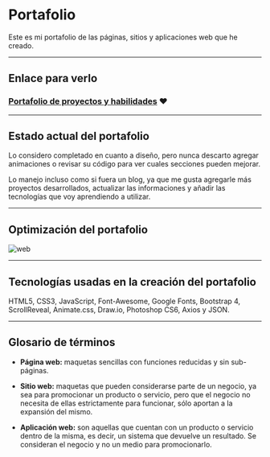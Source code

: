 # Portafolio
Este es mi portafolio de las páginas, sitios y aplicaciones web que he creado. 
___
## Enlace para verlo
### [Portafolio de proyectos y habilidades](https://bit.ly/hernanreiq) :heart:
___
## Estado actual del portafolio
Lo considero completado en cuanto a diseño, pero nunca descarto agregar animaciones o revisar su código para ver cuales secciones pueden mejorar.

Lo manejo incluso como si fuera un blog, ya que me gusta agregarle más proyectos desarrollados, actualizar las informaciones y añadir las tecnologías que voy aprendiendo a utilizar.
___
## Optimización del portafolio
![web](https://pagespeed-insights.herokuapp.com?url=https://hernanreiq.github.io/portafolio/&theme=dark)
___
## Tecnologías usadas en la creación del portafolio
HTML5, CSS3, JavaScript, Font-Awesome, Google Fonts, Bootstrap 4, ScrollReveal, Animate.css, Draw.io, Photoshop CS6, Axios y JSON. 
___
## Glosario de términos 
* **Página web:** maquetas sencillas con funciones reducidas y sin sub-páginas.

* **Sitio web:** maquetas que pueden considerarse parte de un negocio, ya sea para promocionar un producto o servicio, pero que el negocio no necesita de ellas estrictamente para funcionar, sólo aportan a la expansión del mismo.

* **Aplicación web:** son aquellas que cuentan con un producto o servicio dentro de la misma, es decir, un sistema que devuelve un resultado. Se consideran el negocio y no un medio para promocionarlo.
